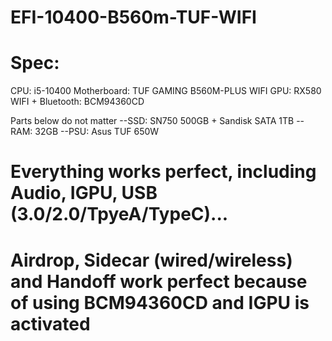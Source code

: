 # EFI-10400-B560m-TUF-WIFI

# Spec:
CPU: i5-10400
Motherboard: TUF GAMING B560M-PLUS WIFI
GPU: RX580
WIFI + Bluetooth: BCM94360CD

Parts below do not matter
--SSD: SN750 500GB + Sandisk SATA 1TB
--RAM: 32GB
--PSU: Asus TUF 650W

# Everything works perfect, including Audio, IGPU, USB (3.0/2.0/TpyeA/TypeC)...
# Airdrop, Sidecar (wired/wireless) and Handoff work perfect because of using BCM94360CD and IGPU is activated

